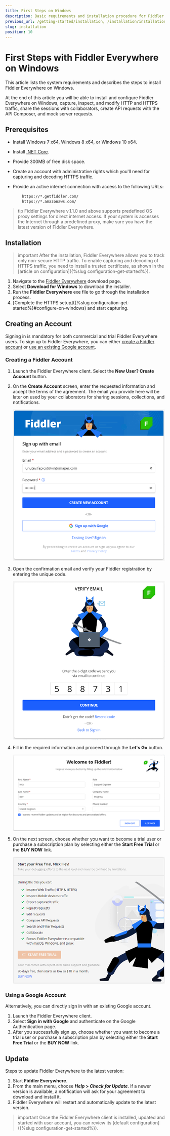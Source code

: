 ```yaml
---
title: First Steps on Windows
description: Basic requirements and installation procedure for Fiddler Everywhere
previous_url: /getting-started/installation, /installation/installation-procedure
slug: installation
position: 10
---
```


# First Steps with Fiddler Everywhere on Windows

This article lists the system requirements and describes the steps to install Fiddler Everywhere on Windows.

At the end of this article you will be able to install and configure Fiddler Everywhere on Windows, capture, inspect, and modify HTTP and HTTPS traffic, share the sessions with collaborators, create API requests with the API Composer, and mock server requests.

## Prerequisites

- Install Windows 7 x64, Windows 8 x64, or Windows 10 x64.
- Install [.NET Core](https://docs.microsoft.com/en-us/dotnet/core/install/windows#additional-deps).
- Provide 300MB of free disk space.
- Create an account with administrative rights which you'll need for capturing and decoding HTTPS traffic.
- Provide an active internet connection with access to the following URLs:

    ```
        https://*.getfiddler.com/
        https://*.amazonaws.com/
    ```

>tip Fiddler Everywhere v.1.1.0 and above supports predefined OS proxy settings for direct internet access. If your system is accesses the Internet through a predefined proxy, make sure you have the latest version of Fiddler Everywhere.

## Installation

>important After the installation, Fiddler Everywhere allows you to track only non-secure HTTP traffic. To enable capturing and decoding of HTTPS traffic, you need to install a trusted certificate, as shown in the [article on configuration]({%slug configuration-get-started%}).

1. Navigate to the [Fiddler Everywhere](https://www.telerik.com/download/fiddler-everywhere) download page.
1. Select **Download for Windows** to download the installer.
1. Run the **Fiddler Everywhere** exe file to go through the installation process.
1. [Complete the HTTPS setup]({%slug configuration-get-started%}#configure-on-windows) and start capturing.

## Creating an Account

Signing in is mandatory for both commercial and trial Fiddler Everywhere users. To sign up to Fiddler Everywhere, you can either [create a Fiddler account](#create-fiddler-account) or [use an existing Google account](#use-google-account).

### Creating a Fiddler Account

1. Launch the Fiddler Everywhere client. Select the **New User? Create Account** button.
1. On the **Create Account** screen, enter the requested information and accept the terms of the agreement. The email you provide here will be later on used by your collaborators for sharing sessions, collections, and notifications.

    ![Create new account screen](../images/login/create-acc-screen.png)

1. Open the confirmation email and verify your Fiddler registration by entering the unique code.

    ![Enter verification code](../images/login/create-acc-screen-code-confirmation.png)

1. Fill in the required information and proceed through the **Let's Go** button.

    ![Enter verification code](../images/login/create-acc-screen-basic-info.png)

1. On the next screen, choose whether you want to become a trial user or purchase a subscription plan by selecting either the **Start Free Trial** or the **BUY NOW** link.

    ![Enter verification code](../images/login/create-acc-screen-free-trial.png)

### Using a Google Account

Alternatively, you can directly sign in with an existing Google account.

1. Launch the Fiddler Everywhere client.
1. Select **Sign in with Google** and authenticate on the Google Authentication page.
1. After you successfully sign up, choose whether you want to become a trial user or purchase a subscription plan by selecting either the **Start Free Trial** or the **BUY NOW** link.

## Update

Steps to update Fiddler Everywhere to the latest version:

1. Start __Fiddler Everywhere__.
1. From the main menu, choose **_Help_ > _Check for Update_**. If a newer version is available, a notification will ask for your agreement to download and install it.
1. Fiddler Everywhere will restart and automatically update to the latest version.

>important Once the Fiddler Everywhere client is installed, updated and started with user account, you can review its [default configuration]({%slug configuration-get-started%}).

